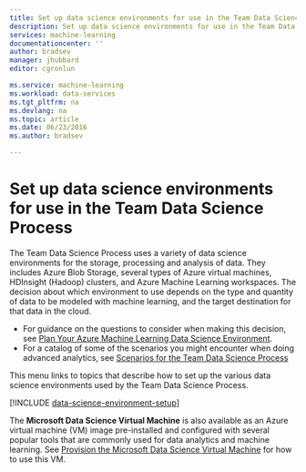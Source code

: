```yaml
---
title: Set up data science environments for use in the Team Data Science Process | Azure
description: Set up data science environments for use in the Team Data Science Process
services: machine-learning
documentationcenter: ''
author: bradsev
manager: jhubbard
editor: cgronlun

ms.service: machine-learning
ms.workload: data-services
ms.tgt_pltfrm: na
ms.devlang: na
ms.topic: article
ms.date: 06/23/2016
ms.author: bradsev

---
```

# Set up data science environments for use in the Team Data Science Process
The Team Data Science Process uses a variety of data science environments for the storage, processing and analysis of data. They includes Azure Blob Storage, several types of Azure virtual machines, HDInsight (Hadoop) clusters, and Azure Machine Learning workspaces. The decision about which environment to use depends on the type and quantity of data to be modeled with machine learning, and the target destination for that data in the cloud. 

* For guidance on the questions to consider when making this decision, see [Plan Your Azure Machine Learning Data Science Environment](machine-learning-data-science-plan-your-environment.md). 
* For a catalog of some of the scenarios you might encounter when doing advanced analytics, see [Scenarios for the Team Data Science Process](machine-learning-data-science-plan-sample-scenarios.md)

This menu links to topics that describe how to set up the various data science environments used by the Team Data Science Process.

[!INCLUDE [data-science-environment-setup](../../includes/cap-setup-environments.md)]

The **Microsoft Data Science Virtual Machine** is also available as an Azure virtual machine (VM) image pre-installed and configured with several popular tools that are commonly used for data analytics and machine learning. See [Provision the Microsoft Data Science Virtual Machine](machine-learning-data-science-provision-vm.md) for how to use this VM.

